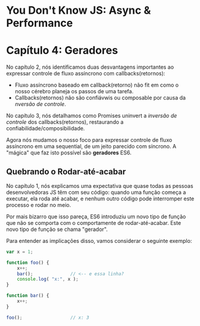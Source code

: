 # You Don't Know JS: Async & Performance
# Capítulo 4: Geradores

No capítulo 2, nós identificamos duas desvantagens importantes ao expressar controle de fluxo assíncrono com callbacks(retornos):

* Fluxo assíncrono baseado em callback(retorno) não fit em como o nosso cérebro planeja os passos de uma tarefa.
* Callbacks(retornos) não são confiávwis ou composable por causa da *nversão de controle*.

No capítulo 3, nós detalhamos como Promises uninvert a *inversão de controle* dos callbacks(retornos), restaurando a confiabilidade/composibilidade.

Agora nós mudamos o nosso foco para expressar controle de fluxo assíncrono em uma sequential, de um jeito parecido com síncrono. A "mágica" que faz isto possível são **geradores** ES6.

## Quebrando o Rodar-até-acabar

No capítulo 1, nós explicamos uma expectativa que quase todas as pessoas desenvolvedoras JS têm com seu código: quando uma função começa a executar, ela roda até acabar, e nenhum outro código pode interromper este processo e rodar no meio.

Por mais bizarro que isso pareça, ES6 introduziu um novo tipo de função que não se comporta com o comportamente de rodar-até-acabar. Este novo tipo de função se chama "gerador".

Para entender as implicações disso, vamos considerar o seguinte exemplo:
```js
var x = 1;

function foo() {
	x++;
	bar();				// <-- e essa linha?
	console.log( "x:", x );
}

function bar() {
	x++;
}

foo();					// x: 3
```
